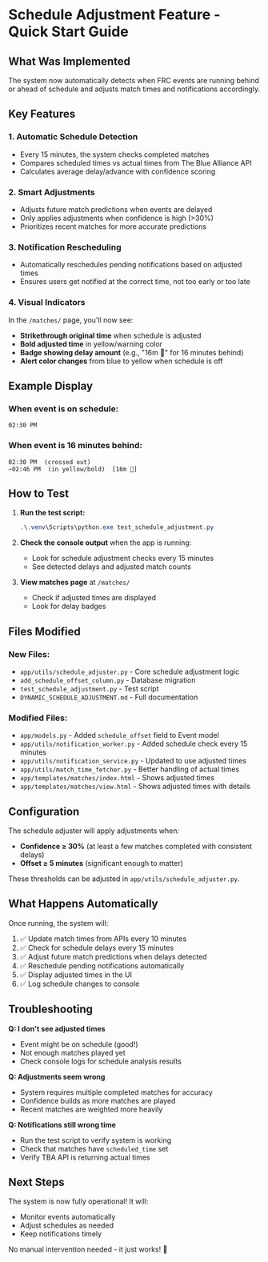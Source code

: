 # Schedule Adjustment Feature - Quick Start Guide

## What Was Implemented

The system now automatically detects when FRC events are running behind or ahead of schedule and adjusts match times and notifications accordingly.

## Key Features

### 1. **Automatic Schedule Detection**
- Every 15 minutes, the system checks completed matches
- Compares scheduled times vs actual times from The Blue Alliance API
- Calculates average delay/advance with confidence scoring

### 2. **Smart Adjustments**
- Adjusts future match predictions when events are delayed
- Only applies adjustments when confidence is high (>30%)
- Prioritizes recent matches for more accurate predictions

### 3. **Notification Rescheduling**
- Automatically reschedules pending notifications based on adjusted times
- Ensures users get notified at the correct time, not too early or too late

### 4. **Visual Indicators**
In the `/matches/` page, you'll now see:
- **Strikethrough original time** when schedule is adjusted
- **Bold adjusted time** in yellow/warning color
- **Badge showing delay amount** (e.g., "16m 🐌" for 16 minutes behind)
- **Alert color changes** from blue to yellow when schedule is off

## Example Display

### When event is on schedule:
```
02:30 PM
```

### When event is 16 minutes behind:
```
02:30 PM  (crossed out)
~02:46 PM  (in yellow/bold)  [16m 🐌]
```

## How to Test

1. **Run the test script:**
   ```powershell
   .\.venv\Scripts\python.exe test_schedule_adjustment.py
   ```

2. **Check the console output** when the app is running:
   - Look for schedule adjustment checks every 15 minutes
   - See detected delays and adjusted match counts

3. **View matches page** at `/matches/`
   - Check if adjusted times are displayed
   - Look for delay badges

## Files Modified

### New Files:
- `app/utils/schedule_adjuster.py` - Core schedule adjustment logic
- `add_schedule_offset_column.py` - Database migration
- `test_schedule_adjustment.py` - Test script
- `DYNAMIC_SCHEDULE_ADJUSTMENT.md` - Full documentation

### Modified Files:
- `app/models.py` - Added `schedule_offset` field to Event model
- `app/utils/notification_worker.py` - Added schedule check every 15 minutes
- `app/utils/notification_service.py` - Updated to use adjusted times
- `app/utils/match_time_fetcher.py` - Better handling of actual times
- `app/templates/matches/index.html` - Shows adjusted times
- `app/templates/matches/view.html` - Shows adjusted times with details

## Configuration

The schedule adjuster will apply adjustments when:
- **Confidence ≥ 30%** (at least a few matches completed with consistent delays)
- **Offset ≥ 5 minutes** (significant enough to matter)

These thresholds can be adjusted in `app/utils/schedule_adjuster.py`.

## What Happens Automatically

Once running, the system will:
1. ✅ Update match times from APIs every 10 minutes
2. ✅ Check for schedule delays every 15 minutes
3. ✅ Adjust future match predictions when delays detected
4. ✅ Reschedule pending notifications automatically
5. ✅ Display adjusted times in the UI
6. ✅ Log schedule changes to console

## Troubleshooting

**Q: I don't see adjusted times**
- Event might be on schedule (good!)
- Not enough matches played yet
- Check console logs for schedule analysis results

**Q: Adjustments seem wrong**
- System requires multiple completed matches for accuracy
- Confidence builds as more matches are played
- Recent matches are weighted more heavily

**Q: Notifications still wrong time**
- Run the test script to verify system is working
- Check that matches have `scheduled_time` set
- Verify TBA API is returning actual times

## Next Steps

The system is now fully operational! It will:
- Monitor events automatically
- Adjust schedules as needed
- Keep notifications timely

No manual intervention needed - it just works! 🎉
